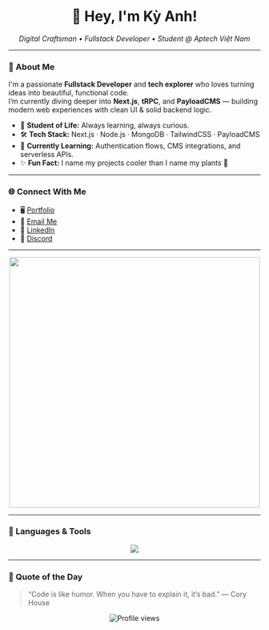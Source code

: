 <h1 align="center">👋 Hey, I'm Kỳ Anh!</h1>

<p align="center">
  <em>Digital Craftsman • Fullstack Developer • Student @ Aptech Việt Nam</em>
</p>

---

### 💫 About Me

I'm a passionate **Fullstack Developer** and **tech explorer** who loves turning ideas into beautiful, functional code.  
I’m currently diving deeper into **Next.js**, **tRPC**, and **PayloadCMS** — building modern web experiences with clean UI & solid backend logic.

- 🧠 **Student of Life:** Always learning, always curious.  
- 🛠 **Tech Stack:** Next.js · Node.js · MongoDB · TailwindCSS · PayloadCMS  
- 🧩 **Currently Learning:** Authentication flows, CMS integrations, and serverless APIs.  
- ✨ **Fun Fact:** I name my projects cooler than I name my plants 🌱  

---

### 🌐 Connect With Me

- 🖥️ [Portfolio](https://anhdo.io.vn)  
- 💌 [Email Me](mailto:kyanh.dev@gmail.com)  
- 🧭 [LinkedIn](https://linkedin.com/in/yourname)  
- 💬 [Discord](https://discord.gg/yourlink)  

---

<p align="center">
  <img src="https://storage.googleapis.com/gweb-uniblog-publish-prod/original_images/tenor_1.gif" width="500"/>
</p>

---

### 🧰 Languages & Tools
<p align="center">
  <img src="https://skillicons.dev/icons?i=html,css,js,ts,react,nextjs,nodejs,express,mongodb,postgres,tailwind,vscode,git,github" />
</p>

---

### 💬 Quote of the Day
> “Code is like humor. When you have to explain it, it’s bad.” — Cory House

<p align="center">
  <img src="https://komarev.com/ghpvc/?username=dokkyanh&color=purple&style=for-the-badge" alt="Profile views"/>
</p>

